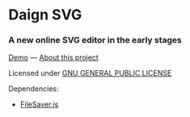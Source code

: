 Daign SVG
=========

### A new online SVG editor in the early stages ###

[Demo](http://daign.github.com/daign-svg/) — [About this project](./docs/about.md)

Licensed under [GNU GENERAL PUBLIC LICENSE](https://github.com/daign/daign-svg/blob/master/LICENSE)

Dependencies:
* [FileSaver.js](https://github.com/eligrey/FileSaver.js)

